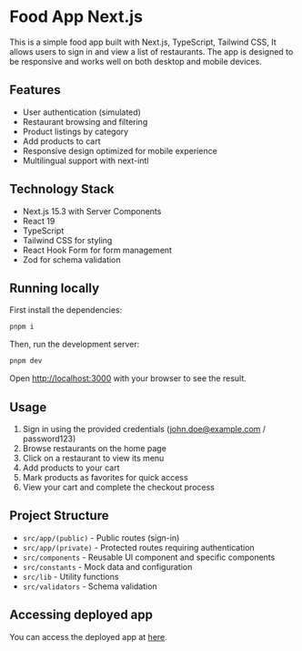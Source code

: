 # Food App Next.js

This is a simple food app built with Next.js, TypeScript, Tailwind CSS, It allows users to sign in and view a list of restaurants. The app is designed to be responsive and works well on both desktop and mobile devices.

## Features

- User authentication (simulated)
- Restaurant browsing and filtering
- Product listings by category
- Add products to cart
- Responsive design optimized for mobile experience
- Multilingual support with next-intl

## Technology Stack

- Next.js 15.3 with Server Components
- React 19
- TypeScript
- Tailwind CSS for styling
- React Hook Form for form management
- Zod for schema validation

## Running locally

First install the dependencies:

```bash
pnpm i
```

Then, run the development server:

```bash
pnpm dev
```

Open [http://localhost:3000](http://localhost:3000) with your browser to see the result.

## Usage

1. Sign in using the provided credentials (john.doe@example.com / password123)
2. Browse restaurants on the home page
3. Click on a restaurant to view its menu
4. Add products to your cart
5. Mark products as favorites for quick access
6. View your cart and complete the checkout process

## Project Structure

- `src/app/(public)` - Public routes (sign-in)
- `src/app/(private)` - Protected routes requiring authentication
- `src/components` - Reusable UI component and specific components
- `src/constants` - Mock data and configuration
- `src/lib` - Utility functions
- `src/validators` - Schema validation

## Accessing deployed app

You can access the deployed app at [here](https://food-app-nextjs-git-main-daniel-reis-projects-6e769863.vercel.app).
